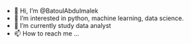 - 👋 Hi, I’m @BatoulAbdulmalek
- 👀 I’m interested in python, machine learning, data science.
- 🌱 I’m currently study data analyst
- 📫 How to reach me ...

<!---
BatoulAbdulmalek/BatoulAbdulmalek is a ✨ special ✨ repository because its `README.md` (this file) appears on your GitHub profile.
You can click the Preview link to take a look at your changes.
--->
